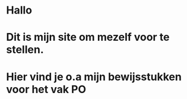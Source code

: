 # Hallo
# Dit is mijn site om mezelf voor te stellen.
# Hier vind je o.a mijn bewijsstukken voor het vak PO
